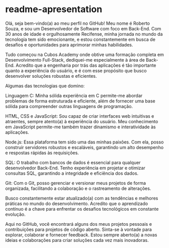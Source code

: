# readme-apresentation

Olá, seja bem-vindo(a) ao meu perfil no GitHub! Meu nome é Roberto Souza, e sou um Desenvolvedor de Software com foco em Back-End. Com 30 anos de idade e orgulhosamente Recifense, minha jornada no mundo da tecnologia tem sido emocionante, e estou constantemente em busca de desafios e oportunidades para aprimorar minhas habilidades.

Tudo começou na Cubos Academy onde obtive uma formação completa em Desenvolvimento Full-Stack, dediquei-me especialmente à área de Back-End. Acredito que a engenharia por trás das aplicações é tão importante quanto a experiência do usuário, e é com esse propósito que busco desenvolver soluções robustas e eficientes.

Algumas das tecnologias que domino:

Linguagem C: Minha sólida experiência em C permite-me abordar problemas de forma estruturada e eficiente, além de fornecer uma base sólida para compreender outras linguagens de programação.

HTML, CSS e JavaScript: Sou capaz de criar interfaces web intuitivas e atraentes, sempre atento(a) à experiência do usuário. Meu conhecimento em JavaScript permite-me também trazer dinamismo e interatividade às aplicações.

Node.js: Essa plataforma tem sido uma das minhas paixões. Com ela, posso construir servidores robustos e escaláveis, garantindo um alto desempenho e respostas rápidas às requisições.

SQL: O trabalho com bancos de dados é essencial para qualquer desenvolvedor Back-End. Tenho experiência em projetar e otimizar consultas SQL, garantindo a integridade e eficiência dos dados.

Git: Com o Git, posso gerenciar e versionar meus projetos de forma organizada, facilitando a colaboração e o rastreamento de alterações.

Busco constantemente estar atualizado(a) com as tendências e melhores práticas no mundo do desenvolvimento. Acredito que o aprendizado contínuo é a chave para enfrentar os desafios tecnológicos em constante evolução.

Aqui no GitHub, você encontrará alguns dos meus projetos pessoais e contribuições para projetos de código aberto. Sinta-se à vontade para explorar, colaborar e fornecer feedback. Estou sempre aberto(a) a novas ideias e colaborações para criar soluções cada vez mais inovadoras.
